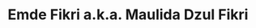 ---
layout: homepage
title: Emde Fikri a.k.a. Maulida Dzul Fikri
description: Maulida Dzul Fikri menulis tentang perkembangan sastra Indonesia dan Arab masa kini.
keyword: sastra,kritik,dan,lain,lain
---